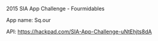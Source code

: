 2015 SIA App Challenge - Fourmidables

App name: Sq.our

API: https://hackpad.com/SIA-App-Challenge-uNtEhjts8dA
